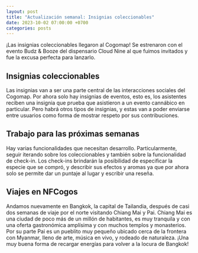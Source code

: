 ```yaml
---
layout: post
title: "Actualización semanal: Insignias coleccionables"
date: 2023-10-02 07:00:00 +0700
categories: posts
---
```


¡Las insignias coleccionables llegaron al Cogomap! Se estrenaron con el evento Budz & Booze del dispensario Cloud Nine al que fuimos invitados y fue la excusa perfecta para lanzarlo.

## Insignias coleccionables

Las insignias van a ser una parte central de las interacciones sociales del Cogomap. Por ahora solo hay insignias de eventos, esto es, los asistentes reciben una insignia que prueba que asistieron a un evento cannábico en particular. Pero habrá otros tipos de insignias, y estas van a poder enviarse entre usuarios como forma de mostrar respeto por sus contribuciones.

## Trabajo para las próximas semanas

Hay varias funcionalidades que necesitan desarrollo. Particularmente, seguir iterando sobre los coleccionables y también sobre la funcionalidad de check-in. Los check-ins brindarán la posibilidad de especificar la especie que se compró, y describir sus efectos y aromas ya que por ahora solo se permite dar un puntaje al lugar y escribir una reseña.

## Viajes en NFCogos

Andamos nuevamente en Bangkok, la capital de Tailandia, después de casi dos semanas de viaje por el norte visitando Chiang Mai y Pai. Chiang Mai es una ciudad de poco más de un millón de habitantes, es muy tranquila y con una oferta gastronómica amplísima y con muchos templos y monasterios. Por su parte Pai es un pueblito muy pequeño ubicado cerca de la frontera con Myanmar, lleno de arte, música en vivo, y rodeado de naturaleza. ¡Una muy buena forma de recargar energías para volver a la locura de Bangkok!
